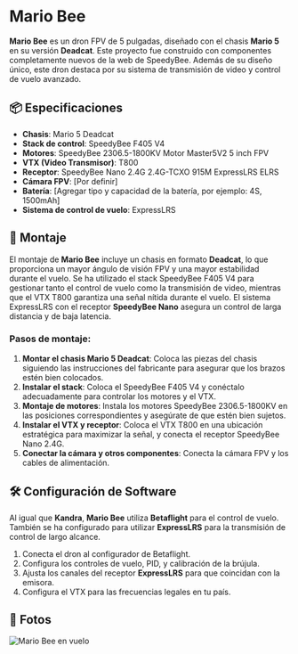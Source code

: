 # Mario Bee

**Mario Bee** es un dron FPV de 5 pulgadas, diseñado con el chasis **Mario 5** en su versión **Deadcat**. Este proyecto fue construido con componentes completamente nuevos de la web de SpeedyBee. Además de su diseño único, este dron destaca por su sistema de transmisión de video y control de vuelo avanzado.

## 📦 Especificaciones

- **Chasis**: Mario 5 Deadcat
- **Stack de control**: SpeedyBee F405 V4
- **Motores**: SpeedyBee 2306.5-1800KV Motor Master5V2 5 inch FPV
- **VTX (Video Transmisor)**: T800
- **Receptor**: SpeedyBee Nano 2.4G 2.4G-TCXO 915M ExpressLRS ELRS
- **Cámara FPV**: [Por definir]
- **Batería**: [Agregar tipo y capacidad de la batería, por ejemplo: 4S, 1500mAh]
- **Sistema de control de vuelo**: ExpressLRS

## 🔧 Montaje

El montaje de **Mario Bee** incluye un chasis en formato **Deadcat**, lo que proporciona un mayor ángulo de visión FPV y una mayor estabilidad durante el vuelo. Se ha utilizado el stack SpeedyBee F405 V4 para gestionar tanto el control de vuelo como la transmisión de video, mientras que el VTX T800 garantiza una señal nítida durante el vuelo. El sistema ExpressLRS con el receptor **SpeedyBee Nano** asegura un control de larga distancia y de baja latencia.

### Pasos de montaje:

1. **Montar el chasis Mario 5 Deadcat**: Coloca las piezas del chasis siguiendo las instrucciones del fabricante para asegurar que los brazos estén bien colocados.
2. **Instalar el stack**: Coloca el SpeedyBee F405 V4 y conéctalo adecuadamente para controlar los motores y el VTX.
3. **Montaje de motores**: Instala los motores SpeedyBee 2306.5-1800KV en las posiciones correspondientes y asegúrate de que estén bien sujetos.
4. **Instalar el VTX y receptor**: Coloca el VTX T800 en una ubicación estratégica para maximizar la señal, y conecta el receptor SpeedyBee Nano 2.4G.
5. **Conectar la cámara y otros componentes**: Conecta la cámara FPV y los cables de alimentación.

## 🛠️ Configuración de Software

Al igual que **Kandra**, **Mario Bee** utiliza **Betaflight** para el control de vuelo. También se ha configurado para utilizar **ExpressLRS** para la transmisión de control de largo alcance.

1. Conecta el dron al configurador de Betaflight.
2. Configura los controles de vuelo, PID, y calibración de la brújula.
3. Ajusta los canales del receptor **ExpressLRS** para que coincidan con la emisora.
4. Configura el VTX para las frecuencias legales en tu país.

## 📸 Fotos

![Mario Bee en vuelo](./fotos/mario_bee_vuelo.jpg)

